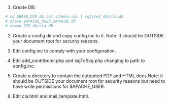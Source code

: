 1. Create DB:

```bash
# cd $BASE_DIR && cat schema.sql | sqlite3 db/cla.db 
# chown $APACHE_USER.$APACHE db
# chmod 775 db/cla.db
```
2. Create a config dir and copy config.inc to it.
Note: it should be OUTSIDE your document root for security reasons.

3. Edit config.inc to comply with your configuration.

4. Edit add_contributer.php and sigToSvg.php changing to path to config.inc.

5. Create a directory to contain the outputted PDF and HTML docs
Note: it should be OUTSIDE your document root for security reasons but need to have write permissions for $APACHE_USER.

6. Edit cla.html and mail_template.html.

